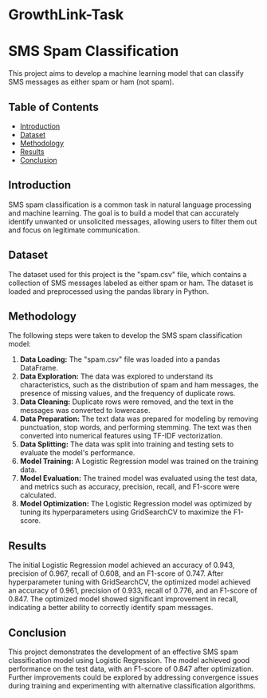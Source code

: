# GrowthLink-Task


# SMS Spam Classification

This project aims to develop a machine learning model that can classify SMS messages as either spam or ham (not spam).

## Table of Contents

- [Introduction](#introduction)
- [Dataset](#dataset)
- [Methodology](#methodology)
- [Results](#results)
- [Conclusion](#conclusion)

## Introduction

SMS spam classification is a common task in natural language processing and machine learning. The goal is to build a model that can accurately identify unwanted or unsolicited messages, allowing users to filter them out and focus on legitimate communication.

## Dataset

The dataset used for this project is the "spam.csv" file, which contains a collection of SMS messages labeled as either spam or ham. The dataset is loaded and preprocessed using the pandas library in Python.

## Methodology

The following steps were taken to develop the SMS spam classification model:

1. **Data Loading:** The "spam.csv" file was loaded into a pandas DataFrame.
2. **Data Exploration:** The data was explored to understand its characteristics, such as the distribution of spam and ham messages, the presence of missing values, and the frequency of duplicate rows.
3. **Data Cleaning:** Duplicate rows were removed, and the text in the messages was converted to lowercase.
4. **Data Preparation:** The text data was prepared for modeling by removing punctuation, stop words, and performing stemming. The text was then converted into numerical features using TF-IDF vectorization.
5. **Data Splitting:** The data was split into training and testing sets to evaluate the model's performance.
6. **Model Training:** A Logistic Regression model was trained on the training data.
7. **Model Evaluation:** The trained model was evaluated using the test data, and metrics such as accuracy, precision, recall, and F1-score were calculated.
8. **Model Optimization:** The Logistic Regression model was optimized by tuning its hyperparameters using GridSearchCV to maximize the F1-score.

## Results

The initial Logistic Regression model achieved an accuracy of 0.943, precision of 0.967, recall of 0.608, and an F1-score of 0.747. After hyperparameter tuning with GridSearchCV, the optimized model achieved an accuracy of 0.961, precision of 0.933, recall of 0.776, and an F1-score of 0.847. The optimized model showed significant improvement in recall, indicating a better ability to correctly identify spam messages.

## Conclusion

This project demonstrates the development of an effective SMS spam classification model using Logistic Regression. The model achieved good performance on the test data, with an F1-score of 0.847 after optimization. Further improvements could be explored by addressing convergence issues during training and experimenting with alternative classification algorithms.
